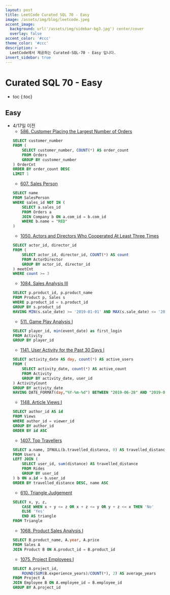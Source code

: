 ```yaml
---
layout: post
title: LeetCode Curated SQL 70 - Easy
image: /assets/img/blog/leetcode.jpeg
accent_image: 
  background: url('/assets/img/sidebar-bg3.jpg') center/cover
  overlay: false
accent_color: '#ccc'
theme_color: '#ccc'
description: >
  LeetCode에서 제공하는 Curated-SQL-70 - Easy 입니다. 
invert_sidebar: true
---
```


# Curated SQL 70 - Easy

* toc
{:toc}


## Easy

- 4/17일 이전
    - [586. Customer Placing the Largest Number of Orders](https://leetcode.com/problems/customer-placing-the-largest-number-of-orders/)
    ```sql
    SELECT customer_number
    FROM (
        SELECT customer_number, COUNT(*) AS order_count
        FROM Orders
        GROUP BY customer_number
    ) OrderCnt
    ORDER BY order_count DESC
    LIMIT 1
    ```
    - [607. Sales Person](https://leetcode.com/problems/sales-person/)
    ```sql
    SELECT name
    FROM SalesPerson
    WHERE sales_id NOT IN (
        SELECT a.sales_id
        FROM Orders a
        JOIN Company b ON a.com_id = b.com_id
        WHERE b.name = "RED"
    )
    ```
    - [1050. Actors and Directors Who Cooperated At Least Three Times](https://leetcode.com/problems/actors-and-directors-who-cooperated-at-least-three-times/)
    ```sql
    SELECT actor_id, director_id
    FROM (
        SELECT actor_id, director_id, COUNT(*) AS count
        FROM ActorDirector
        GROUP BY actor_id, director_id
    ) meetCnt
    WHERE count >= 3
    ```
    - [1084. Sales Analysis III](https://leetcode.com/problems/sales-analysis-iii/)
    ```sql
    SELECT p.product_id, p.product_name
    FROM Product p, Sales s
    WHERE p.product_id = s.product_id
    GROUP BY s.product_id
    HAVING MIN(s.sale_date) >= '2019-01-01' AND MAX(s.sale_date) <= '2019-03-31';
    ```
    - [511. Game Play Analysis I](https://leetcode.com/problems/game-play-analysis-i/)
    ```sql
    SELECT player_id, min(event_date) as first_login
    FROM Activity
    GROUP BY player_id
    ```
    - [1141. User Activity for the Past 30 Days I](https://leetcode.com/problems/user-activity-for-the-past-30-days-i/)
    ```sql
    SELECT activity_date AS day, count(*) AS active_users
    FROM (
        SELECT activity_date, count(*) AS active_count
        FROM Activity
        GROUP BY activity_date, user_id
    ) ActivityCount
    GROUP BY activity_date
    HAVING DATE_FORMAT(day,"%Y-%m-%d") BETWEEN "2019-06-28" AND "2019-07-27"
    ```
    - [1148. Article Views I](https://leetcode.com/problems/article-views-i/)
    ```sql
    SELECT author_id AS id
    FROM Views
    WHERE author_id = viewer_id
    GROUP BY author_id
    ORDER BY id ASC
    ```
    - [1407. Top Travellers](https://leetcode.com/problems/top-travellers/)
    ```sql
    SELECT a.name, IFNULL(b.travelled_distance, 0) AS travelled_distance
    FROM Users a
    LEFT JOIN (
        SELECT user_id, sum(distance) AS travelled_distance
        FROM Rides
        GROUP BY user_id
    ) b ON a.id = b.user_id
    ORDER BY travelled_distance DESC, name ASC
    ```
    - [610. Triangle Judgement](https://leetcode.com/problems/triangle-judgement/description/)
    ```sql
    SELECT x, y, z,
        CASE WHEN x + y <= z OR x + z <= y OR y + z <= x THEN 'No'
        ELSE 'Yes' 
        END AS triangle
    FROM Triangle
    ```
    - [1068. Product Sales Analysis I](https://leetcode.com/problems/product-sales-analysis-i/description/)
    ```sql
    SELECT B.product_name, A.year, A.price
    FROM Sales A
    JOIN Product B ON A.product_id = B.product_id
    ```
    - [1075. Project Employees I](https://leetcode.com/problems/project-employees-i/description/)
    ```sql
    SELECT A.project_id,
        ROUND(SUM(B.experience_years)/COUNT(*), 2) AS average_years
    FROM Project A
    JOIN Employee B ON A.employee_id = B.employee_id
    GROUP BY A.project_id
    ```
